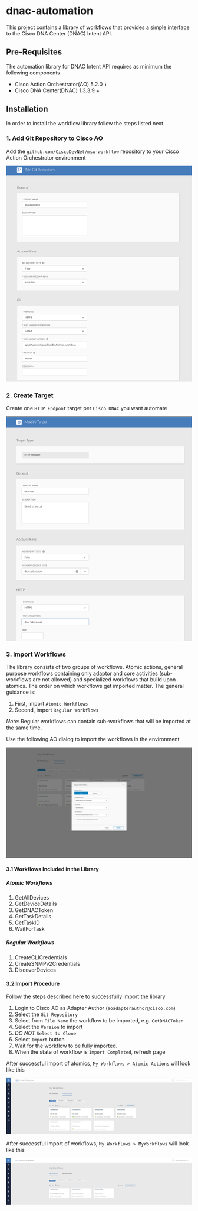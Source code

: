 # dnac-automation
This project contains a library of workflows that provides a simple interface to the Cisco DNA Center (DNAC) Intent API.  

## Pre-Requisites
The automation library for DNAC Intent API requires as minimum the following components

* Cisco Action Orchestrator(AO) 5.2.0 +
* Cisco DNA Center(DNAC) 1.3.3.9 +

## Installation

In order to install the workflow library follow the steps listed next

### 1. Add Git Repository to Cisco AO
Add the `github.com/CiscoDevNet/msx-workflow` repository  to your Cisco Action Orchestrator environment

![add repo](./images/CiscoAOAddGit.png)

### 2. Create Target
Create one `HTTP Endpont` target per `Cisco DNAC` you want automate

![create target](./images/CreateTarget.png)

### 3. Import Workflows
The library consists of two groups of workflows. Atomic actions, general purpose workflows containing only adaptor and core 
activities (sub-workflows are not allowed) and specialized workflows that build upon atomics. The order on which workflows get imported matter. The general guidance is:
 
1. First, import `Atomic Workflows` 
2. Second, import `Regular Workflows` 

_*Note:*_ Regular workflows can contain sub-workflows that will be imported at the same time.

Use the following AO dialog to import the workflows in the environment
 
![import workflow ](./images/ImportWorkflow.png)

#### 3.1 Workflows Included in the Library

##### Atomic Workflows
1. GetAllDevices
2. GetDeviceDetails
3. GetDNACToken
4. GetTaskDetails
5. GetTaskID
6. WaitForTask
##### Regular Workflows
1. CreateCLICredentials
2. CreateSNMPv2Credentials
3. DiscoverDevices

#### 3.2 Import Procedure
Follow the steps described here to successfully import the library

1. Login to Cisco AO as Adapter Author (`aoadapterauthor@cisco.com`)
2. Select the `Git Repository`
3. Select from `File Name` the workflow to be imported, e.g. `GetDNACToken`. 
4. Select the `Version` to import
5. _*DO NOT*_ `Select to Clone`
6. Select `Import` button
7. Wait for the workflow to be fully imported.
8. When the state of workflow is `Import Completed`, refresh page

After successful import of atomics, `My Workflows > Atomic Actions` will look like this

![imported_atomics](./images/ImportedAtomicWorkflows.png)

After successful import of workflows, `My Workflows > MyWorkflows` will look like this

![imported_atomics](./images/ImportedRegularWorkflows.png)
